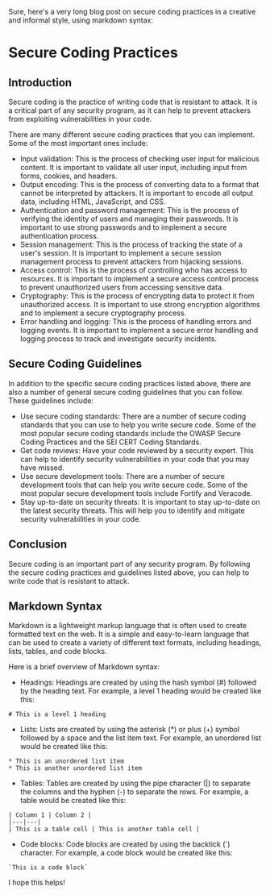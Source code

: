 Sure, here's a very long blog post on secure coding practices in a creative and informal style, using markdown syntax:

# Secure Coding Practices

## Introduction

Secure coding is the practice of writing code that is resistant to attack. It is a critical part of any security program, as it can help to prevent attackers from exploiting vulnerabilities in your code.

There are many different secure coding practices that you can implement. Some of the most important ones include:

* Input validation: This is the process of checking user input for malicious content. It is important to validate all user input, including input from forms, cookies, and headers.
* Output encoding: This is the process of converting data to a format that cannot be interpreted by attackers. It is important to encode all output data, including HTML, JavaScript, and CSS.
* Authentication and password management: This is the process of verifying the identity of users and managing their passwords. It is important to use strong passwords and to implement a secure authentication process.
* Session management: This is the process of tracking the state of a user's session. It is important to implement a secure session management process to prevent attackers from hijacking sessions.
* Access control: This is the process of controlling who has access to resources. It is important to implement a secure access control process to prevent unauthorized users from accessing sensitive data.
* Cryptography: This is the process of encrypting data to protect it from unauthorized access. It is important to use strong encryption algorithms and to implement a secure cryptography process.
* Error handling and logging: This is the process of handling errors and logging events. It is important to implement a secure error handling and logging process to track and investigate security incidents.

## Secure Coding Guidelines

In addition to the specific secure coding practices listed above, there are also a number of general secure coding guidelines that you can follow. These guidelines include:

* Use secure coding standards: There are a number of secure coding standards that you can use to help you write secure code. Some of the most popular secure coding standards include the OWASP Secure Coding Practices and the SEI CERT Coding Standards.
* Get code reviews: Have your code reviewed by a security expert. This can help to identify security vulnerabilities in your code that you may have missed.
* Use secure development tools: There are a number of secure development tools that can help you write secure code. Some of the most popular secure development tools include Fortify and Veracode.
* Stay up-to-date on security threats: It is important to stay up-to-date on the latest security threats. This will help you to identify and mitigate security vulnerabilities in your code.

## Conclusion

Secure coding is an important part of any security program. By following the secure coding practices and guidelines listed above, you can help to write code that is resistant to attack.

## Markdown Syntax

Markdown is a lightweight markup language that is often used to create formatted text on the web. It is a simple and easy-to-learn language that can be used to create a variety of different text formats, including headings, lists, tables, and code blocks.

Here is a brief overview of Markdown syntax:

* Headings: Headings are created by using the hash symbol (#) followed by the heading text. For example, a level 1 heading would be created like this:

```
# This is a level 1 heading
```

* Lists: Lists are created by using the asterisk (*) or plus (+) symbol followed by a space and the list item text. For example, an unordered list would be created like this:

```
* This is an unordered list item
* This is another unordered list item
```

* Tables: Tables are created by using the pipe character (|) to separate the columns and the hyphen (-) to separate the rows. For example, a table would be created like this:

```
| Column 1 | Column 2 |
|---|---|
| This is a table cell | This is another table cell |
```

* Code blocks: Code blocks are created by using the backtick (`) character. For example, a code block would be created like this:

```
`This is a code block`
```

I hope this helps!